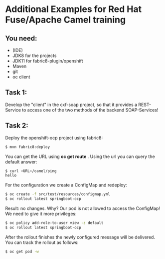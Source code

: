 # Additional Examples for Red Hat Fuse/Apache Camel training

## You need:
- (IDE)
- JDK8 for the projects
- JDK11 for fabric8-plugin/openshift
- Maven
- git
- oc client

## Task 1:

Develop the "client" in the cxf-soap project,
so that it provides a REST-Service to access one of
the two methods of the backend SOAP-Services!


## Task 2:

Deploy the openshift-ocp project using fabric8:

```bash
$ mvn fabric8:deploy
```

You can get the URL using __oc get route__ .
Using the url you can query the default answer:
 
```bash
$ curl <URL>/camel/ping
hello
```

For the configuration we create a ConfigMap and redeploy:

```bash
$ oc create -f src/test/resources/configmap.yml
$ oc rollout latest springboot-ocp
```
Result: no changes.
Why? Our pod is not allowed to access the ConfigMap!
We need to give it more privileges:

```bash
$ oc policy add-role-to-user view -z default
$ oc rollout latest springboot-ocp
```
After the rollout finishes the newly configured message will be delivered.
You can track the rollout as follows:

```bash
$ oc get pod -w
```

